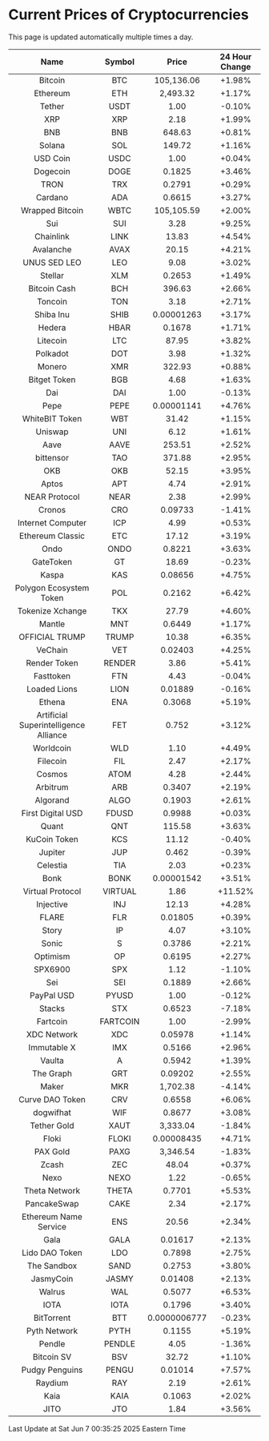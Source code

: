 # Current Prices of Cryptocurrencies
This page is updated automatically multiple times a day.

| Name | Symbol | Price | 24 Hour Change |
| :---: |:---:| :---: | :---: |
| Bitcoin | BTC | 105,136.06 | +1.98% |
| Ethereum | ETH | 2,493.32 | +1.17% |
| Tether | USDT | 1.00 | -0.10% |
| XRP | XRP | 2.18 | +1.99% |
| BNB | BNB | 648.63 | +0.81% |
| Solana | SOL | 149.72 | +1.16% |
| USD Coin | USDC | 1.00 | +0.04% |
| Dogecoin | DOGE | 0.1825 | +3.46% |
| TRON | TRX | 0.2791 | +0.29% |
| Cardano | ADA | 0.6615 | +3.27% |
| Wrapped Bitcoin | WBTC | 105,105.59 | +2.00% |
| Sui | SUI | 3.28 | +9.25% |
| Chainlink | LINK | 13.83 | +4.54% |
| Avalanche | AVAX | 20.15 | +4.21% |
| UNUS SED LEO | LEO | 9.08 | +3.02% |
| Stellar | XLM | 0.2653 | +1.49% |
| Bitcoin Cash | BCH | 396.63 | +2.66% |
| Toncoin | TON | 3.18 | +2.71% |
| Shiba Inu | SHIB | 0.00001263 | +3.17% |
| Hedera | HBAR | 0.1678 | +1.71% |
| Litecoin | LTC | 87.95 | +3.82% |
| Polkadot | DOT | 3.98 | +1.32% |
| Monero | XMR | 322.93 | +0.88% |
| Bitget Token | BGB | 4.68 | +1.63% |
| Dai | DAI | 1.00 | -0.13% |
| Pepe | PEPE | 0.00001141 | +4.76% |
| WhiteBIT Token | WBT | 31.42 | +1.15% |
| Uniswap | UNI | 6.12 | +1.61% |
| Aave | AAVE | 253.51 | +2.52% |
| bittensor | TAO | 371.88 | +2.95% |
| OKB | OKB | 52.15 | +3.95% |
| Aptos | APT | 4.74 | +2.91% |
| NEAR Protocol | NEAR | 2.38 | +2.99% |
| Cronos | CRO | 0.09733 | -1.41% |
| Internet Computer | ICP | 4.99 | +0.53% |
| Ethereum Classic | ETC | 17.12 | +3.19% |
| Ondo | ONDO | 0.8221 | +3.63% |
| GateToken | GT | 18.69 | -0.23% |
| Kaspa | KAS | 0.08656 | +4.75% |
| Polygon Ecosystem Token | POL | 0.2162 | +6.42% |
| Tokenize Xchange | TKX | 27.79 | +4.60% |
| Mantle | MNT | 0.6449 | +1.17% |
| OFFICIAL TRUMP | TRUMP | 10.38 | +6.35% |
| VeChain | VET | 0.02403 | +4.25% |
| Render Token | RENDER | 3.86 | +5.41% |
| Fasttoken | FTN | 4.43 | -0.04% |
| Loaded Lions | LION | 0.01889 | -0.16% |
| Ethena | ENA | 0.3068 | +5.19% |
| Artificial Superintelligence Alliance | FET | 0.752 | +3.12% |
| Worldcoin | WLD | 1.10 | +4.49% |
| Filecoin | FIL | 2.47 | +2.17% |
| Cosmos | ATOM | 4.28 | +2.44% |
| Arbitrum | ARB | 0.3407 | +2.19% |
| Algorand | ALGO | 0.1903 | +2.61% |
| First Digital USD | FDUSD | 0.9988 | +0.03% |
| Quant | QNT | 115.58 | +3.63% |
| KuCoin Token | KCS | 11.12 | -0.40% |
| Jupiter | JUP | 0.462 | -0.39% |
| Celestia | TIA | 2.03 | +0.23% |
| Bonk | BONK | 0.00001542 | +3.51% |
| Virtual Protocol | VIRTUAL | 1.86 | +11.52% |
| Injective | INJ | 12.13 | +4.28% |
| FLARE | FLR | 0.01805 | +0.39% |
| Story | IP | 4.07 | +3.10% |
| Sonic | S | 0.3786 | +2.21% |
| Optimism | OP | 0.6195 | +2.27% |
| SPX6900 | SPX | 1.12 | -1.10% |
| Sei | SEI | 0.1889 | +2.66% |
| PayPal USD | PYUSD | 1.00 | -0.12% |
| Stacks | STX | 0.6523 | -7.18% |
| Fartcoin | FARTCOIN | 1.00 | -2.99% |
| XDC Network | XDC | 0.05978 | +1.14% |
| Immutable X | IMX | 0.5166 | +2.96% |
| Vaulta | A | 0.5942 | +1.39% |
| The Graph | GRT | 0.09202 | +2.55% |
| Maker | MKR | 1,702.38 | -4.14% |
| Curve DAO Token | CRV | 0.6558 | +6.06% |
| dogwifhat | WIF | 0.8677 | +3.08% |
| Tether Gold | XAUT | 3,333.04 | -1.84% |
| Floki | FLOKI | 0.00008435 | +4.71% |
| PAX Gold | PAXG | 3,346.54 | -1.83% |
| Zcash | ZEC | 48.04 | +0.37% |
| Nexo | NEXO | 1.22 | -0.65% |
| Theta Network | THETA | 0.7701 | +5.53% |
| PancakeSwap | CAKE | 2.34 | +2.17% |
| Ethereum Name Service | ENS | 20.56 | +2.34% |
| Gala | GALA | 0.01617 | +2.13% |
| Lido DAO Token | LDO | 0.7898 | +2.75% |
| The Sandbox | SAND | 0.2753 | +3.80% |
| JasmyCoin | JASMY | 0.01408 | +2.13% |
| Walrus | WAL | 0.5077 | +6.53% |
| IOTA | IOTA | 0.1796 | +3.40% |
| BitTorrent | BTT | 0.0000006777 | -0.23% |
| Pyth Network | PYTH | 0.1155 | +5.19% |
| Pendle | PENDLE | 4.05 | -1.36% |
| Bitcoin SV | BSV | 32.72 | +1.10% |
| Pudgy Penguins | PENGU | 0.01014 | +7.57% |
| Raydium | RAY | 2.19 | +2.61% |
| Kaia | KAIA | 0.1063 | +2.02% |
| JITO | JTO | 1.84 | +3.56% |

Last Update at Sat Jun  7 00:35:25 2025 Eastern Time